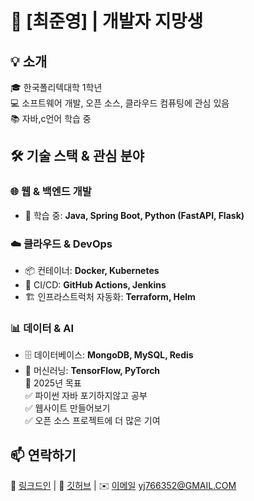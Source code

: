 # 🚀 [최준영] | 개발자 지망생  

## 💡 소개  
🎓 한국폴리텍대학 1학년  
💻 소프트웨어 개발, 오픈 소스, 클라우드 컴퓨팅에 관심 있음  
📚 자바,c언어 학습 중  

## 🛠 기술 스택 & 관심 분야  
### 🌐 웹 & 백엔드 개발  
- 🌱 학습 중: **Java, Spring Boot, Python (FastAPI, Flask)**   

### ☁️ 클라우드 & DevOps  
- 📦 컨테이너: **Docker, Kubernetes**  
- 🔄 CI/CD: **GitHub Actions, Jenkins**  
- 🏗 인프라스트럭처 자동화: **Terraform, Helm**  

### 📊 데이터 & AI  
- 🗄 데이터베이스: **MongoDB, MySQL, Redis**  
- 🧠 머신러닝: **TensorFlow, PyTorch**  
🎯 2025년 목표  
✅ 파이썬 자바 포기하지않고 공부  
✅ 웹사이트 만들어보기  
✅ 오픈 소스 프로젝트에 더 많은 기여  
  
## 📫 연락하기  
🔗 [링크드인](#) | 🐙 [깃허브](#) | ✉️ [이메일](#) yj766352@GMAIL.COM
